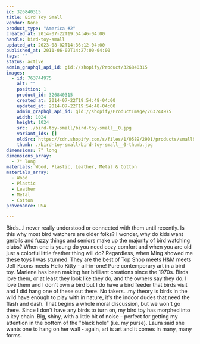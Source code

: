 ```yaml
---
id: 326840315
title: Bird Toy Small
vendor: None
product_type: "America #2"
created_at: 2014-07-22T19:54:46-04:00
handle: bird-toy-small
updated_at: 2023-08-02T14:36:12-04:00
published_at: 2011-06-02T14:27:00-04:00
tags: ""
status: active
admin_graphql_api_id: gid://shopify/Product/326840315
images:
  - id: 763744975
    alt: ""
    position: 1
    product_id: 326840315
    created_at: 2014-07-22T19:54:48-04:00
    updated_at: 2014-07-22T19:54:48-04:00
    admin_graphql_api_id: gid://shopify/ProductImage/763744975
    width: 1024
    height: 1024
    src: ./bird-toy-small/bird-toy-small__0.jpg
    variant_ids: []
    oldSrc: https://cdn.shopify.com/s/files/1/0589/2901/products/smallbirdtoy.jpeg?v=1406073288
    thumb: ./bird-toy-small/bird-toy-small__0-thumb.jpg
dimensions: 7" long
dimensions_array:
  - 7" long
materials: Wood, Plastic, Leather, Metal & Cotton
materials_array:
  - Wood
  - Plastic
  - Leather
  - Metal
  - Cotton
provenance: USA

---
```


Birds...I never really understood or connected with them until recently. Is this why most bird watchers are older folks? I wonder, why do kids want gerbils and fuzzy things and seniors make up the majority of bird watching clubs? When one is young do you need cozy comfort and when you are old just a colorful little feather thing will do? Regardless, when Ming showed me these toys I was stunned. They are the best of Top Shop meets H&M meets Jeff Koons meets Hello Kitty - all-in-one! Pure contemporary art in a bird toy. Marlene has been making her brilliant creations since the 1970s. Birds love them, or at least they look like they do, and the owners say they do. I love them and I don't own a bird but I do have a bird feeder that birds visit and I did hang one of these out there. No takers...my theory is birds in the wild have enough to play with in nature, it's the indoor dudes that need the flash and dash. That begins a whole moral discussion, but we won't go there. Since I don't have any birds to turn on, my bird toy has morphed into a key chain. Big, shiny, with a little bit of noise - perfect for getting my attention in the bottom of the "black hole" (i.e. my purse). Laura said she wants one to hang on her wall - again, art is art and it comes in many, many forms.